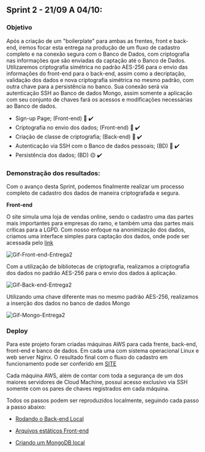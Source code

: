## Sprint 2 - 21/09 A 04/10:

### Objetivo
Após a criação de um "boilerplate" para ambas as frentes, front e back-end, iremos focar esta entrega na produção de um fluxo de cadastro completo e na conexão segura com o Banco de Dados, com criptografia nas informações que são enviadas da captação até o Banco de Dados. Utilizaremos criptografia simétrica no padrão AES-256 para o envio das informações do front-end para o back-end, assim como a decriptação, validação dos dados e nova criptografia simétrica no mesmo padrão, com outra chave para a persistência no banco. Sua conexão será via autenticação SSH ao Banco de dados Mongo, assim somente a aplicação com seu conjunto de chaves fará os acessos e modificações necessárias ao Banco de dados.

- Sign-up Page; (Front-end) :large_blue_circle: :heavy_check_mark:
- Criptografia no envio dos dados; (Front-end) :red_circle: :heavy_check_mark:
- Criação de classe de criptografia; (Back-end) :red_circle: :heavy_check_mark:
- Autenticação via SSH com o Banco de dados pessoais; (BD) :red_circle: :heavy_check_mark:
- Persistência dos dados; (BD) :yellow_circle: :heavy_check_mark:


### Demonstração dos resultados:

Com o avanço desta Sprint, podemos finalmente realizar um processo completo de cadastro dos dados de maneira criptografada e segura.


**Front-end**

O site simula uma loja de vendas online, sendo o cadastro uma das partes mais importantes para empresas do ramo, e também uma das partes mais críticas para a LGPD. Com nosso enfoque na anonimização dos dados, criamos uma interface simples para captação dos dados, onde pode ser acessada pelo [link](http://ec2-18-229-143-134.sa-east-1.compute.amazonaws.com/)


![Gif-Front-end-Entrega2](https://github.com/arthurbarbero/DB-LGPD/raw/master/images/front-end-entrega2.gif)


Com a utilização de bibliotecas de criptografia, realizamos a criptografia dos dados no padrão AES-256 para o envio dos dados á aplicação.

![Gif-Back-end-Entrega2](https://github.com/arthurbarbero/DB-LGPD/raw/master/images/back-end-entrega2.gif)

Utilizando uma chave diferente mas no mesmo padrão AES-256, realizamos a inserção dos dados no banco de dados Mongo

![Gif-Mongo-Entrega2](https://github.com/arthurbarbero/DB-LGPD/raw/master/images/Mongo%20-%20Entrega%202.gif)


### Deploy

Para este projeto foram criadas máquinas AWS para cada frente, back-end, front-end e banco de dados. Em cada uma com sistema operacional Linux e web server Nginx. 
O resultado final com o fluxo do cadastro em funcionamento pode ser conferido em [SITE](http://ec2-18-229-143-134.sa-east-1.compute.amazonaws.com/)

Cada máquina AWS, além de contar com toda a segurança de um dos maiores servidores de Cloud Machine, possui acesso exclusivo via SSH somente com os pares de chaves registrados em cada máquina.


Todos os passos podem ser reproduzidos localmente, seguindo cada passo a passo abaixo:

- [Rodando o Back-end Local](https://github.com/arthurbarbero/DB-LGPD/tree/master/back-end)

- [Arquivos estáticos Front-end](https://github.com/arthurbarbero/DB-LGPD/tree/master/front-end)

- [Criando um MongoDB local](https://github.com/arthurbarbero/DB-LGPD/tree/master/db)

